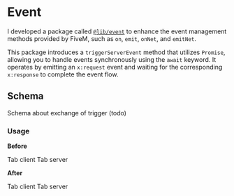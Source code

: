 # Event

I developed a package called [`@lib/event`](https://github.com/JustinMartinDev/experimental-rp/blob/main/lib/event/) to enhance the event management methods provided by FiveM, such as `on`, `emit`, `onNet`, and `emitNet`.

This package introduces a `triggerServerEvent` method that utilizes `Promise`, allowing you to handle events synchronously using the `await` keyword. It operates by emitting an `x:request` event and waiting for the corresponding `x:response` to complete the event flow.

## Schema

Schema about exchange of trigger (todo)

### Usage

**Before**

Tab client
Tab server

**After**

Tab client
Tab server

